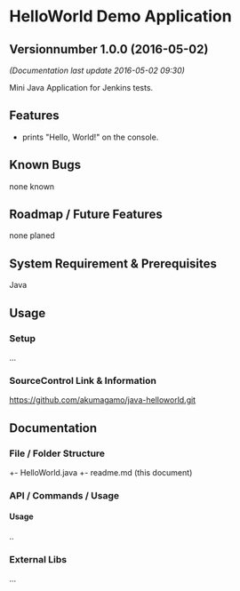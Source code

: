 # HelloWorld Demo Application
## Versionnumber 1.0.0 (2016-05-02) 
*(Documentation last update 2016-05-02 09:30)*   
 
Mini Java Application for Jenkins tests.

## Features
* prints "Hello, World!" on the console.

## Known Bugs
none known

## Roadmap / Future Features
none planed

## System Requirement & Prerequisites
Java

## Usage

### Setup
...

### SourceControl Link & Information
https://github.com/akumagamo/java-helloworld.git

## Documentation

### File / Folder Structure 

  +- HelloWorld.java
  +- readme.md (this document)
  
	  
### API / Commands / Usage

#### Usage
..

### External Libs
...
